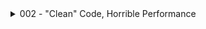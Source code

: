 <details>
    <summary>002 - "Clean" Code, Horrible Performance</summary>

# Clean Code Definition 
1. Polymorphism & Get rid of if/switch statement 
2. No internals (Should always call polymorphic functions, but not look into the object)
3. Small function
4. Function should do 1 thing
5. Don't repeat yourself (D.R.Y)

# Let's break the rules
- breaking rules #1, #2 => 11X faster for our test
- breaking rules #3 => 15x faster for our test

</details>
